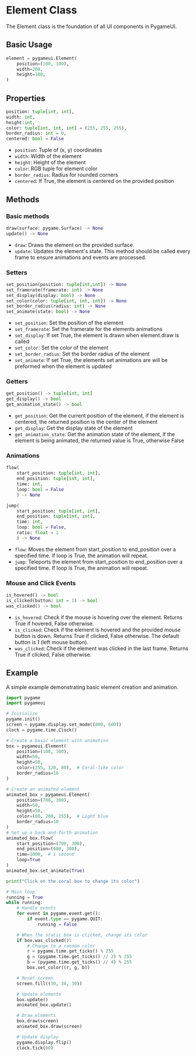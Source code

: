 # Element Class

The Element class is the foundation of all UI components in PygameUI.

## Basic Usage

```python
element = pygameui.Element(
    position=(100, 100),
    width=200,
    height=100,
)
```

## Properties

```python
position: tuple[int, int],
width: int,
height:int,
color: tuple[int, int, int] = (255, 255, 255),
border_radius: int = 0,
centered: bool = False
```

- `position`: Tuple of (x, y) coordinates
- `width`: Width of the element
- `height`: Height of the element
- `color`: RGB tuple for element color
- `border_radius`: Radius for rounded corners
- `centered`: If True, the element is centered on the provided position

## Methods

### Basic methods

```python
draw(surface: pygame.Surface) -> None
update() -> None
```

- `draw`: Draws the element on the provided surface.
- `update`: Updates the element's state. This method should be called every frame to ensure animations and events are processed.

### Setters

```python
set_position(position: tuple[int,int]) -> None
set_framerate(framerate: int) -> None
set_display(display: bool) -> None
set_color(color: tuple[int, int, int]) -> None
set_border_radius(radius: int) -> None
set_animate(state: bool) -> None
```

- `set_position`: Set the position of the element
- `set_framerate`: Set the framerate for the elements animations
- `set_display`: If set True, the element is drawn when element.draw is called
- `set_color`: Set the color of the element
- `set_border_radius`: Set the border radius of the element
- `set_animate`: If set True, the elements set animations are will be preformed when the element is updated

### Getters

```python
get_position() -> tuple[int, int]
get_display() -> bool
get_animation_state() -> bool
```

- `get_position`: Get the current position of the element, if the element is centered, the returned position is the center of the element
- `get_display`: Get the display state of the element
- `get_animation_state`: Get the animation state of the element, if the element is being animated, the returned value is True, otherwise False

### Animations

```python
flow(
    start_position: tuple[int, int],
    end_position: tuple[int, int],
    time: int,
    loop: bool = False
    ) -> None

jump(
    start_position: tuple[int, int],
    end_position: tuple[int, int],
    time: int,
    loop: bool = False,
    ratio: float = 1
    ) -> None
```

- `flow`: Moves the element from start_position to end_position over a specified time. If loop is True, the animation will repeat.
- `jump`: Teleports the element from start_position to end_position over a specified time. If loop is True, the animation will repeat.

### Mouse and Click Events

```python
is_hovered() -> bool
is_clicked(button: int = 1) -> bool
was_clicked() -> bool
```

- `is_hovered`: Check if the mouse is hovering over the element. Returns True if hovered, False otherwise.
- `is_clicked`: Check if the element is hovered and the provided mouse button is down. Returns True if clicked, False otherwise. The default button is 1 (left mouse button).
- `was_clicked`: Check if the element was clicked in the last frame. Returns True if clicked, False otherwise.

## Example

A simple example demonstrating basic element creation and animation.

```python
import pygame
import pygameui

# Initialize
pygame.init()
screen = pygame.display.set_mode((800, 600))
clock = pygame.time.Clock()

# Create a basic element with animation
box = pygameui.Element(
    position=(100, 300),
    width=50,
    height=50,
    color=(255, 120, 80),  # Coral-like color
    border_radius=10
)

# Create an animated element
animated_box = pygameui.Element(
    position=(700, 300),
    width=50,
    height=50,
    color=(80, 200, 255),  # Light blue
    border_radius=10
)
# Set up a back-and-forth animation
animated_box.flow(
    start_position=(700, 300),
    end_position=(600, 300),
    time=1000,  # 1 second
    loop=True
)
animated_box.set_animate(True)

print("Click on the coral box to change its color")

# Main loop
running = True
while running:
    # Handle events
    for event in pygame.event.get():
        if event.type == pygame.QUIT:
            running = False

    # When the static box is clicked, change its color
    if box.was_clicked():
        # Change to a random color
        r = pygame.time.get_ticks() % 255
        g = (pygame.time.get_ticks() // 2) % 255
        b = (pygame.time.get_ticks() // 4) % 255
        box.set_color((r, g, b))

    # Reset screen
    screen.fill((30, 30, 30))

    # Update elements
    box.update()
    animated_box.update()

    # Draw elements
    box.draw(screen)
    animated_box.draw(screen)

    # Update display
    pygame.display.flip()
    clock.tick(60)
```
